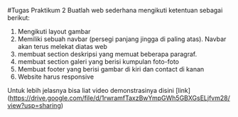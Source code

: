 #Tugas Praktikum 2
Buatlah web sederhana mengikuti ketentuan sebagai berikut:

1. Mengikuti layout gambar
2. Memiliki sebuah navbar (persegi panjang jingga di paling atas). Navbar akan terus melekat diatas web
3. membuat section deskripsi yang memuat beberapa paragraf.
4. membuat section galeri yang berisi kumpulan foto-foto
5. Membuat footer yang berisi gambar di kiri dan contact di kanan
6. Website harus responsive

Untuk lebih jelasnya bisa liat video demonstrasinya disini [link] (https://drive.google.com/file/d/1rwramfTaxzBwYmpGWh5GBXGsELjfvm28/view?usp=sharing)
